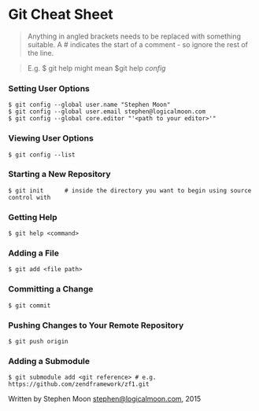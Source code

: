 # Git Cheat Sheet

> Anything in angled brackets needs to be replaced with something suitable.
> A # indicates the start of a comment - so ignore the rest of the line.

> E.g. $ git help <command> might mean $git help *config*

### Setting User Options
```
$ git config --global user.name "Stephen Moon"
$ git config --global user.email stephen@logicalmoon.com
$ git config --global core.editor "'<path to your editor>'" 
```

### Viewing User Options
```
$ git config --list
```

### Starting a New Repository
```
$ git init		# inside the directory you want to begin using source control with
```

### Getting Help
```
$ git help <command>
```

### Adding a File
```
$ git add <file path>
```

### Committing a Change
```
$ git commit
```

### Pushing Changes to Your Remote Repository
```
$ git push origin
```

### Adding a Submodule
```
$ git submodule add <git reference> # e.g. https://github.com/zendframework/zf1.git
```


Written by Stephen Moon stephen@logicalmoon.com, 2015